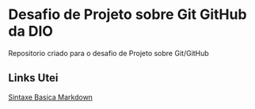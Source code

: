 # Desafio de Projeto sobre Git GitHub da DIO
Repositorio criado para o desafio de Projeto sobre Git/GitHub

## Links Utei
[Sintaxe Basica Markdown](https://www.markdownguide.org/basic-syntax/)



